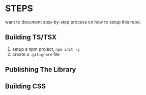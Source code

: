 # STEPS

want to document step-by-step process on how to setup this repo.

## Building TS/TSX

1. setup a npm project, `npm init -y`
2. create a `.gitignore` file

## Publishing The Library

## Building CSS

